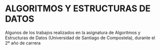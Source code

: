 # ALGORITMOS Y ESTRUCTURAS DE DATOS

Algunos de los trabajos realizados en la asignatura de Algoritmos y Estructuras de Datos (Universidad de Santiago de Compostela), durante el 2º año de carrera
